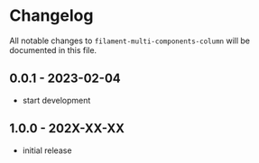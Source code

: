# Changelog

All notable changes to `filament-multi-components-column` will be documented in this file.

## 0.0.1 - 2023-02-04

-   start development

## 1.0.0 - 202X-XX-XX

-   initial release
